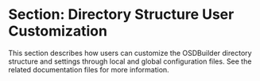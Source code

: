 # Section: Directory Structure User Customization

This section describes how users can customize the OSDBuilder directory structure and settings through local and global configuration files. See the related documentation files for more information.

